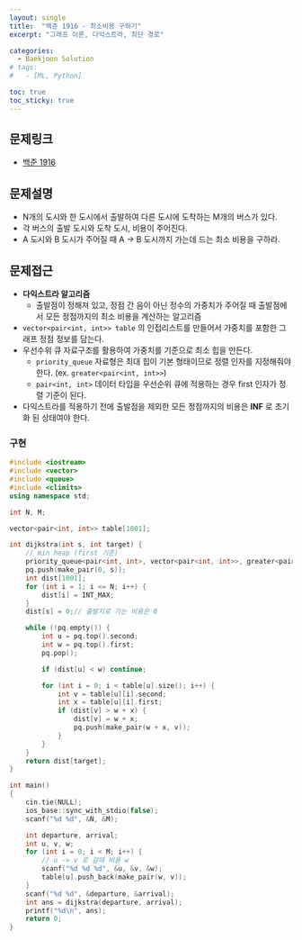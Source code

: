 ```yaml
---
layout: single
title:  "백준 1916 - 최소비용 구하기"
excerpt: "그래프 이론, 다익스트라, 최단 경로"

categories:
  - Baekjoon Solution
# tags:
#   - [ML, Python]

toc: true
toc_sticky: true
---
```


## 문제링크
- [백준 1916](https://www.acmicpc.net/problem/1916)

## 문제설명
- N개의 도시와 한 도시에서 출발하여 다른 도시에 도착하는 M개의 버스가 있다.
- 각 버스의 출발 도시와 도착 도시, 비용이 주어진다.
- A 도시와  B 도시가 주어질 때 A -> B 도시까지 가는데 드는 최소 비용을 구하라.

## 문제접근
- **다익스트라 알고리즘**
    - 출발점이 정해져 있고, 정점 간 음이 아닌 정수의 가중치가 주어질 때 출발점에서 모든 정점까지의 최소 비용을 계산하는 알고리즘
- `vector<pair<int, int>> table` 의 인접리스트를 만들어서 가중치를 포함한 그래프 정점 정보를 담는다.
- 우선수위 큐 자료구조를 활용하여 가중치를 기준으로 최소 힙을 만든다.
    - `priority_queue` 자료형은 최대 힙이 기본 형태이므로 정렬 인자를 지정해줘야 한다. (ex. `greater<pair<int, int>>`)
    - `pair<int, int>` 데이터 타입을 우선순위 큐에 적용하는 경우 first 인자가 정렬 기준이 된다.
- 다익스트라를 적용하기 전에 출발점을 제외한 모든 정점까지의 비용은 **INF** 로 초기화 된 상태여야 한다.

### 구현
```c++
#include <iostream>
#include <vector>
#include <queue>
#include <climits>
using namespace std;

int N, M;

vector<pair<int, int>> table[1001];

int dijkstra(int s, int target) {
	// min heap (first 기준)
	priority_queue<pair<int, int>, vector<pair<int, int>>, greater<pair<int, int>>> pq;
	pq.push(make_pair(0, s));
	int dist[1001];
	for (int i = 1; i <= N; i++) {
		dist[i] = INT_MAX;
	}
	dist[s] = 0;// 출발지로 가는 비용은 0

	while (!pq.empty()) {
		int u = pq.top().second;
		int w = pq.top().first;
		pq.pop();

		if (dist[u] < w) continue;

		for (int i = 0; i < table[u].size(); i++) {
			int v = table[u][i].second;
			int x = table[u][i].first;
			if (dist[v] > w + x) {
				dist[v] = w + x;
				pq.push(make_pair(w + x, v));
			}
		}
	}
	return dist[target];
}

int main()
{
	cin.tie(NULL);
	ios_base::sync_with_stdio(false);
	scanf("%d %d", &N, &M);

	int departure, arrival;
	int u, v, w;
	for (int i = 0; i < M; i++) {
		// u -> v 로 갈때 비용 w
		scanf("%d %d %d", &u, &v, &w);
		table[u].push_back(make_pair(w, v));
	}
	scanf("%d %d", &departure, &arrival);
	int ans = dijkstra(departure, arrival);
	printf("%d\n", ans);
	return 0;
}
```
